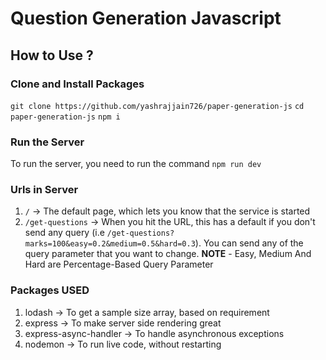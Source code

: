 # Question Generation Javascript

## How to Use ?

### Clone and Install Packages
`git clone https://github.com/yashrajjain726/paper-generation-js`
`cd paper-generation-js`
`npm i`

### Run the Server
To run the server, you need to run the command
`npm run dev`

###  Urls in Server
1.  `/` -> The default page, which lets you know that the service is started
2.  `/get-questions` -> When you hit the URL, this has a default if you don't send any query (i.e `/get-questions?marks=100&easy=0.2&medium=0.5&hard=0.3`). You can send any of the query parameter that you want to change.
**NOTE** - Easy, Medium And Hard are Percentage-Based Query Parameter


### Packages USED
1. lodash -> To get a sample size array, based on requirement
2. express -> To make server side rendering great
3. express-async-handler -> To handle asynchronous exceptions
4. nodemon -> To run live code, without restarting

